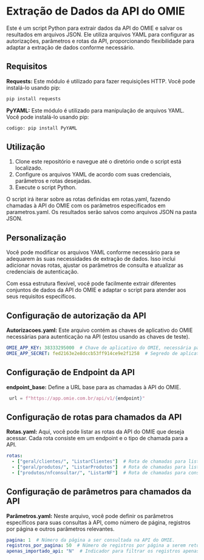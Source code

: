 # Extração de Dados da API do OMIE

Este é um script Python para extrair dados da API do OMIE e salvar os resultados em arquivos JSON. Ele utiliza arquivos YAML para configurar as autorizações, parâmetros e rotas da API, proporcionando flexibilidade para adaptar a extração de dados conforme necessário.

## Requisitos

**Requests:** Este módulo é utilizado para fazer requisições HTTP. Você pode instalá-lo usando pip:

```bash
pip install requests
```

**PyYAML:** Este módulo é utilizado para manipulação de arquivos YAML. Você pode instalá-lo usando pip:
```bash
codigo: pip install PyYAML
```

## Utilização
1. Clone este repositório e navegue até o diretório onde o script está localizado.
2. Configure os arquivos YAML de acordo com suas credenciais, parâmetros e rotas desejadas.
3. Execute o script Python.

O script irá iterar sobre as rotas definidas em rotas.yaml, fazendo chamadas à API do OMIE com os parâmetros especificados em parametros.yaml. Os resultados serão salvos como arquivos JSON na pasta JSON.

## Personalização
Você pode modificar os arquivos YAML conforme necessário para se adequarem às suas necessidades de extração de dados. Isso inclui adicionar novas rotas, ajustar os parâmetros de consulta e atualizar as credenciais de autenticação.

Com essa estrutura flexível, você pode facilmente extrair diferentes conjuntos de dados da API do OMIE e adaptar o script para atender aos seus requisitos específicos.

## Configuração de autorização da API

**Autorizacoes.yaml:** Este arquivo contém as chaves de aplicativo do OMIE necessárias para autenticação na API (estou usando as chaves de teste).

```yaml
OMIE_APP_KEY: 38333295000  # Chave de aplicativo do OMIE, necessária para autenticação na API.
OMIE_APP_SECRET: fed2163e2e8dccb53ff914ce9e2f1258  # Segredo de aplicativo do OMIE, também necessário para autenticação na API.

```
## Configuração de Endpoint da API
**endpoint_base:** Define a URL base para as chamadas à API do OMIE.

```Python
 url = f"https://app.omie.com.br/api/v1/{endpoint}"
```

## Configuração de rotas para chamados da API

**Rotas.yaml:** Aqui, você pode listar as rotas da API do OMIE que deseja acessar. Cada rota consiste em um endpoint e o tipo de chamada para a API.

```yaml
rotas:
  - ["geral/clientes/", "ListarClientes"]  # Rota de chamadas para listar clientes na API do OMIE.
  - ["geral/produtos/", "ListarProdutos"]  # Rota de chamadas para listar produtos na API do OMIE.
  - ["produtos/nfconsultar/", "ListarNF"]  # Rota de chamadas para consultar notas fiscais de produtos na API do OMIE.
```

## Configuração de parâmetros para chamados da API

**Parâmetros.yaml:** Neste arquivo, você pode definir os parâmetros específicos para suas consultas à API, como número de página, registros por página e outros parâmetros relevantes.

```yaml
pagina: 1  # Número da página a ser consultada na API do OMIE.
registros_por_pagina: 50  # Número de registros por página a serem retornados na consulta à API.
apenas_importado_api: "N"  # Indicador para filtrar os registros apenas se foram importados via API, inicialmente configurado como "N" (não).
```

